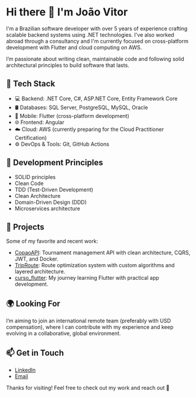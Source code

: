 # Hi there 👋 I'm João Vitor

I'm a Brazilian software developer with over 5 years of experience crafting scalable backend systems using .NET technologies. I've also worked abroad through a consultancy and I'm currently focused on cross-platform development with Flutter and cloud computing on AWS.

I’m passionate about writing clean, maintainable code and following solid architectural principles to build software that lasts.

## 🔧 Tech Stack

- 💻 Backend: .NET Core, C#, ASP.NET Core, Entity Framework Core
- 🛢️ Databases: SQL Server, PostgreSQL, MySQL, Oracle
- 📱 Mobile: Flutter (cross-platform development)
- 🌐 Frontend: Angular
- ☁️ Cloud: AWS (currently preparing for the Cloud Practitioner Certification)
- ⚙️ DevOps & Tools: Git, GitHub Actions

## 📐 Development Principles

- SOLID principles
- Clean Code
- TDD (Test-Driven Development)
- Clean Architecture
- Domain-Driven Design (DDD)
- Microservices architecture

## 🚀 Projects

Some of my favorite and recent work:

- [CopaoAPI](https://github.com/joaovtrsantos/CopaoAPI): Tournament management API with clean architecture, CQRS, JWT, and Docker.
- [TripRoute](https://github.com/joaovtrsantos/TripRoute-): Route optimization system with custom algorithms and layered architecture.
- [curso_flutter](https://github.com/joaovtrsantos/curso_flutter): My journey learning Flutter with practical app development.

## 🌍 Looking For

I’m aiming to join an international remote team (preferably with USD compensation), where I can contribute with my experience and keep evolving in a collaborative, global environment.

## 📫 Get in Touch

- [LinkedIn](https://www.linkedin.com/in/joaovtrsantos)
- [Email](mailto:dev.joaovitor1@gmail.com)

Thanks for visiting! Feel free to check out my work and reach out 🤝

<!--
**joaovtrsantos/joaovtrsantos** is a ✨ _special_ ✨ repository because its `README.md` (this file) appears on your GitHub profile.

Here are some ideas to get you started:

- 🔭 I’m currently working on ...
- 🌱 I’m currently learning ...
- 👯 I’m looking to collaborate on ...
- 🤔 I’m looking for help with ...
- 💬 Ask me about ...
- 📫 How to reach me: ...
- 😄 Pronouns: ...
- ⚡ Fun fact: ...
-->

